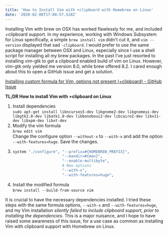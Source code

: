 ```yaml
---
title: 'How to Install Vim with +clipboard with Homebrew on Linux'
date: '2020-02-08T17:08:57.528Z'
---
```


Installing Vim with brew on OSX has worked flawlessly for me, and included +clipboard support. In my experience, working with Windows Subsystem for Linux specifically, a simple `brew install vim` didn't cut it, and `vim --version` displayed that sad `-clipboard`. I would prefer to use the same package manager between OSX and Linux, especially since I use a shell script for installing all my brew packages. In the past I've just resorted to installing vim-gtk to get a clipboard enabled build of vim on Linux. However, vim-gtk only yielded me version 8.0, while brew offered 8.2. I cared enough about this to open a GitHub issue and get a solution.

[Installing custom formula for Vim, options not present (+clipboard) - GitHub Issue](https://github.com/Homebrew/linuxbrew-core/issues/19505)

**TL;DR How to install Vim with +clipboard on Linux**

1.  Install dependencies  
    `sudo apt-get install libncurses5-dev libgnome2-dev libgnomeui-dev libgtk2.0-dev libatk1.0-dev libbonoboui2-dev libcairo2-dev libx11-dev libxpm-dev libxt-dev`
2.  Modify the vim formula  
    `brew edit vim`  
    Change the configure option `--without-x` to `--with-x` and add the option `--with-features=huge`. Save the changes.
3.  ```bash
    system "./configure", "--prefix=#{HOMEBREW_PREFIX}",
                          "--mandir=#{man}",
                          "--enable-multibyte",
                          # New options
                          "--with-x",
                          "--with-features=huge",
    ```
4.  Install the modified formula  
    `brew install --build-from-source vim`

It is crucial to have the necessary dependencies installed. I tried these steps with the same formula options, `--with-x` and `--with-features=huge`, and my Vim installation _silently failed to include clipboard support, prior to installing the dependencies_. This is a major nuisance, and I hope to have raised some awareness of this issue, for a use case as common as installing Vim with clipboard support with Homebrew on Linux.
